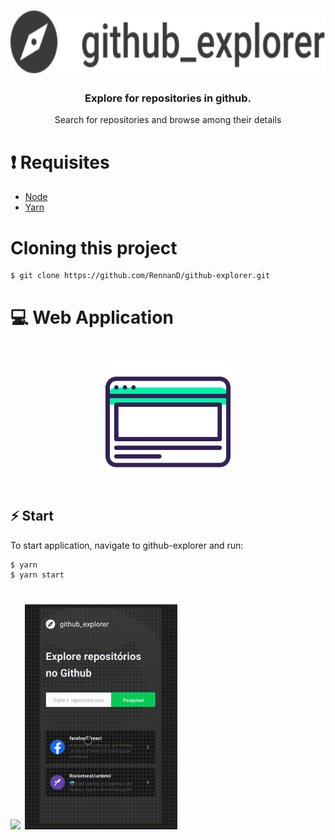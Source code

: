 <h1 align="center" background="#2193f6">
    <img src = "./.github/logo.svg" height = "100px" />
</h1>

<h3 align="center">
    Explore for repositories in github.
</h3>

<p align="center">
    Search for repositories and browse among their details
</p>

# ❗️ Requisites

- [Node](https://nodejs.org/en/)
- [Yarn](https://yarnpkg.com/lang/en/)

# Cloning this project

```
$ git clone https://github.com/RennanD/github-explorer.git
```

# 💻 Web Application

<h1 align="center">
    <img src ="./.github/browser.svg" width="200px" />
</h1>

## ⚡️ Start

To start application, navigate to github-explorer and run:

```bash
$ yarn
$ yarn start
```

<h1 >
  <img src ="./.github/github-explorer.gif" height="360px">
  <img src ="./.github/responsive-github.gif" height="360px">
</h1>
